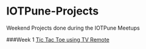 IOTPune-Projects
================

Weekend Projects done during the IOTPune Meetups


###Week 1
[Tic Tac Toe using TV Remote](http://internetofthings-pune.blogspot.com/2013/05/the-first-project.html)
